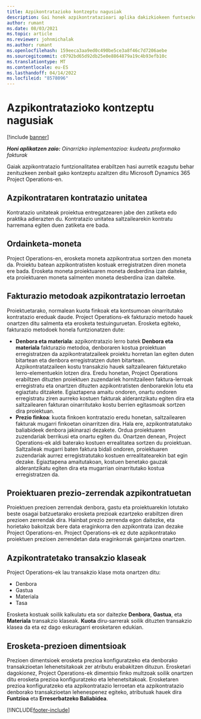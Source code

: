 ```yaml
---
title: Azpikontratazioko kontzeptu nagusiak
description: Gai honek azpikontratazioari aplika dakizkiokeen funtsezko kontzeptu batzuk azaltzen ditu Microsoft Dynamics 365 Project Operations-en.
author: rumant
ms.date: 08/03/2021
ms.topic: article
ms.reviewer: johnmichalak
ms.author: rumant
ms.openlocfilehash: 159eeca3aa9ed0c490be5ce3a8f46c7d7206aebe
ms.sourcegitcommit: c0792bd65d92db25e0e8864879a19c4b93efb10c
ms.translationtype: MT
ms.contentlocale: eu-ES
ms.lasthandoff: 04/14/2022
ms.locfileid: "8578096"
---
```

# <a name="key-concepts-in-subcontracting"></a>Azpikontratazioko kontzeptu nagusiak

[!include [banner](../../includes/dataverse-preview.md)]

_**Honi aplikatzen zaio:** Oinarrizko inplementazioa: kudeatu proformako fakturak_

Gaiak azpikontratazio funtzionalitatea erabiltzen hasi aurretik ezagutu behar zenituzkeen zenbait gako kontzeptu azaltzen ditu Microsoft Dynamics 365 Project Operations-en.

## <a name="contracting-unit-on-the-subcontract"></a>Azpikontrataren kontratazio unitatea

Kontratazio unitateak proiektua entregatzearen jabe den zatiketa edo praktika adierazten du. Kontratazio unitatea saltzailearekin kontratu harremana egiten duen zatiketa ere bada.

## <a name="purchase-currency"></a>Ordainketa-moneta

Project Operations-en, erosketa moneta azpikontratua sortzen den moneta da. Proiektu batean azpikontratisten kostuak erregistratzen diren moneta ere bada. Erosketa moneta proiektuaren moneta desberdina izan daiteke, eta proiektuaren moneta salmenten moneta desberdina izan daiteke.

## <a name="billing-methods-on-subcontract-lines"></a>Fakturazio metodoak azpikontratazio lerroetan

Proiektuetarako, normalean kuota finkoak eta kontsumoan oinarritutako kontratazio ereduak daude. Project Operations-ek fakturazio metodo hauek onartzen ditu salmenta eta erosketa testuinguruetan. Erosketa egiteko, fakturazio metodoek honela funtzionatzen dute:

- **Denbora eta materiala**: azpikontratazio lerro batek **Denbora eta materiala** fakturazio metodoa, denboraren kostua proiektuan erregistratzen da azpikontratatzaileek proiektu horretan lan egiten duten bitartean eta denbora erregistratzen duten bitartean. Azpikontratatzaileen kostu transakzio hauek saltzailearen fakturetako lerro-elementuekin lotzen dira. Eredu honetan, Project Operations erabiltzen dituzten proiektuen zuzendariek hornitzaileen faktura-lerroak erregistratu eta onartzen dituzten azpikontratisten denborarekin lotu eta egiaztatu ditzakete. Egiaztapena amaitu ondoren, onartu ondoren erregistratu ziren aurreko kostuen fakturak alderantzikatu egiten dira eta saltzailearen fakturan oinarritutako kostu berrien egitasmoak sortzen dira proiektuan.
- **Prezio finkoa**: kuota finkoen kontratazio eredu honetan, saltzailearen fakturak mugarri finkoetan oinarritzen dira. Hala ere, azpikontratatutako baliabideek denbora jakinarazi dezakete. Ordua proiektuaren zuzendariak berrikusi eta onartu egiten du. Onartzen denean, Project Operations-ek aldi baterako kostuen errealitatea sortzen du proiektuan. Saltzaileak mugarri baten faktura bidali ondoren, proiektuaren zuzendariak aurrez erregistratutako kostuen errealitatearekin bat egin dezake. Egiaztapena amaitutakoan, kostuen benetako gauzak alderantzikatu egiten dira eta mugarrian oinarritutako kostua erregistratzen da.

## <a name="project-price-lists-on-subcontracts"></a>Proiektuaren prezio-zerrendak azpikontratuetan

Proiektuen prezioen zerrendak denbora, gastu eta proiektuarekin lotutako beste osagai batzuetarako erosketa prezioak ezartzeko erabiltzen diren prezioen zerrendak dira. Hainbat prezio zerrenda egon daitezke, eta horietako bakoitzak bere data eraginkorra den azpikontrata izan dezake Project Operations-en. Project Operations-ek ez dute azpikontratako proiektuen prezioen zerrendetan data eraginkorrak gainjartzea onartzen.

## <a name="transaction-classes-on-subcontracts"></a>Azpikontratetako transakzio klaseak

Project Operations-ek lau transakzio klase mota onartzen ditu:

- Denbora
- Gastua
- Materiala
- Tasa

Erosketa kostuak soilik kalkulatu eta sor daitezke **Denbora**, **Gastua**, eta **Materiala** transakzio klaseak. **Kuota** diru-sarrerak soilik dituzten transakzio klasea da eta ez dago eskuragarri erosketaren edukian.

## <a name="purchase-pricing-dimensions"></a>Erosketa-prezioen dimentsioak

Prezioen dimentsioek erosketa prezioa konfiguratzeko eta denborako transakzioetan lehenetsitakoak zer atributu erabakitzen dituzun. Erosketari dagokionez, Project Operations-ek dimentsio finko multzoak soilik onartzen ditu erosketa prezioa konfiguratzeko eta lehenetsitakoak. Erosketaren prezioa konfiguratzeko eta azpikontratazio lerroetan eta azpikontratazio denborako transakzioetan lehenespenez egiteko, atributuak hauek dira **Funtzioa** eta **Erreserbatzeko Baliabidea**.

[!INCLUDE[footer-include](../../includes/footer-banner.md)]
